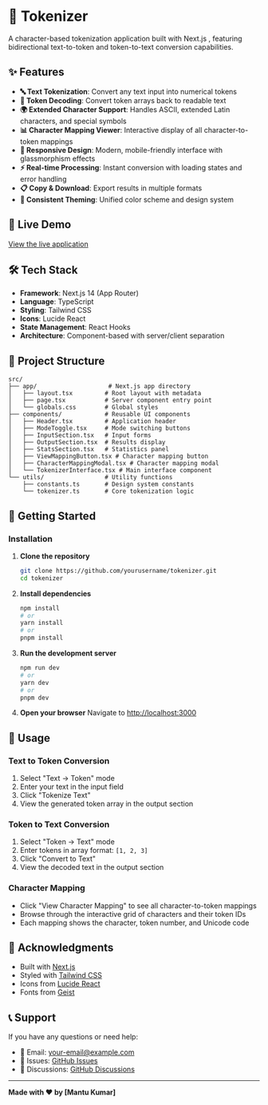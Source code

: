 # 🧠  Tokenizer

A character-based tokenization application built with Next.js , featuring bidirectional text-to-token and token-to-text conversion capabilities.

## ✨ Features

- **🔤 Text Tokenization**: Convert any text input into numerical tokens
- **🔢 Token Decoding**: Convert token arrays back to readable text
- **🌍 Extended Character Support**: Handles ASCII, extended Latin characters, and special symbols
- **📊 Character Mapping Viewer**: Interactive display of all character-to-token mappings
- **📱 Responsive Design**: Modern, mobile-friendly interface with glassmorphism effects
- **⚡ Real-time Processing**: Instant conversion with loading states and error handling
- **📋 Copy & Download**: Export results in multiple formats
- **🎨 Consistent Theming**: Unified color scheme and design system

## 🚀 Live Demo

[View the live application](tokenizer-inky.vercel.app)

## 🛠️ Tech Stack

- **Framework**: Next.js 14 (App Router)
- **Language**: TypeScript
- **Styling**: Tailwind CSS
- **Icons**: Lucide React
- **State Management**: React Hooks
- **Architecture**: Component-based with server/client separation

## 📁 Project Structure

```
src/
├── app/                    # Next.js app directory
│   ├── layout.tsx         # Root layout with metadata
│   ├── page.tsx           # Server component entry point
│   └── globals.css        # Global styles
├── components/            # Reusable UI components
│   ├── Header.tsx         # Application header
│   ├── ModeToggle.tsx     # Mode switching buttons
│   ├── InputSection.tsx   # Input forms
│   ├── OutputSection.tsx  # Results display
│   ├── StatsSection.tsx   # Statistics panel
│   ├── ViewMappingButton.tsx # Character mapping button
│   ├── CharacterMappingModal.tsx # Character mapping modal
│   └── TokenizerInterface.tsx # Main interface component
└── utils/                 # Utility functions
    ├── constants.ts       # Design system constants
    └── tokenizer.ts       # Core tokenization logic
```

## 🚀 Getting Started

### Installation

1. **Clone the repository**
   ```bash
   git clone https://github.com/yourusername/tokenizer.git
   cd tokenizer
   ```

2. **Install dependencies**
   ```bash
   npm install
   # or
   yarn install
   # or
   pnpm install
   ```

3. **Run the development server**
   ```bash
   npm run dev
   # or
   yarn dev
   # or
   pnpm dev
   ```

4. **Open your browser**
   Navigate to [http://localhost:3000](http://localhost:3000)

## 🎯 Usage

### Text to Token Conversion
1. Select "Text → Token" mode
2. Enter your text in the input field
3. Click "Tokenize Text"
4. View the generated token array in the output section

### Token to Text Conversion
1. Select "Token → Text" mode
2. Enter tokens in array format: `[1, 2, 3]`
3. Click "Convert to Text"
4. View the decoded text in the output section

### Character Mapping
- Click "View Character Mapping" to see all character-to-token mappings
- Browse through the interactive grid of characters and their token IDs
- Each mapping shows the character, token number, and Unicode code

## 🙏 Acknowledgments

- Built with [Next.js](https://nextjs.org/)
- Styled with [Tailwind CSS](https://tailwindcss.com/)
- Icons from [Lucide React](https://lucide.dev/)
- Fonts from [Geist](https://vercel.com/font)

## 📞 Support

If you have any questions or need help:

- 📧 Email: your-email@example.com
- 🐛 Issues: [GitHub Issues](https://github.com/yourusername/tokenizer/issues)
- 💬 Discussions: [GitHub Discussions](https://github.com/yourusername/tokenizer/discussions)

---

**Made with ❤️ by [Mantu Kumar]**
